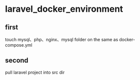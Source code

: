 # laravel_docker_environment

## first
touch mysql、php、nginx、mysql folder on the same as docker-compose.yml

## second
pull laravel project into src dir
